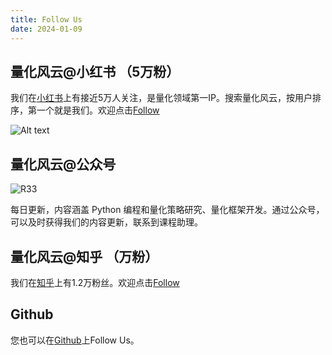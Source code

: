 ```yaml
---
title: Follow Us
date: 2024-01-09
---
```


## 量化风云@小红书 （5万粉）
我们在[小红书](https://www.xiaohongshu.com/user/profile/5ba12feef7e8b9437f3aca0c)上有接近5万人关注，是量化领域第一IP。搜索量化风云，按用户排序，第一个就是我们。欢迎点击[Follow](https://www.xiaohongshu.com/user/profile/5ba12feef7e8b9437f3aca0c)

![Alt text](assets/img/xhs_lhfy.png)

## 量化风云@公众号
![R33](https://images.jieyu.ai/images/hot/gzh_258.jpg)

每日更新，内容涵盖 Python 编程和量化策略研究、量化框架开发。通过公众号，可以及时获得我们的内容更新，联系到课程助理。


## 量化风云@知乎 （万粉）
我们在[知乎](https://www.zhihu.com/people/hbaaron)上有1.2万粉丝。欢迎点击[Follow](https://www.zhihu.com/people/hbaaron)


## Github
您也可以在[Github](https://github.com/zillionare)上Follow Us。
